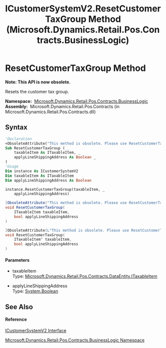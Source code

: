 ﻿---
title: ICustomerSystemV2.ResetCustomerTaxGroup Method  (Microsoft.Dynamics.Retail.Pos.Contracts.BusinessLogic)
TOCTitle: ResetCustomerTaxGroup Method
ms:assetid: M:Microsoft.Dynamics.Retail.Pos.Contracts.BusinessLogic.ICustomerSystemV2.ResetCustomerTaxGroup(Microsoft.Dynamics.Retail.Pos.Contracts.DataEntity.ITaxableItem,System.Boolean)
ms:mtpsurl: https://technet.microsoft.com/en-us/library/microsoft.dynamics.retail.pos.contracts.businesslogic.icustomersystemv2.resetcustomertaxgroup(v=AX.60)
ms:contentKeyID: 50496859
ms.date: 05/18/2015
mtps_version: v=AX.60
f1_keywords:
- Microsoft.Dynamics.Retail.Pos.Contracts.BusinessLogic.ICustomerSystemV2.ResetCustomerTaxGroup
dev_langs:
- CSharp
- C++
- VB
---

# ResetCustomerTaxGroup Method

**Note: This API is now obsolete.**

Resets the customer tax group.

**Namespace:**  [Microsoft.Dynamics.Retail.Pos.Contracts.BusinessLogic](microsoft-dynamics-retail-pos-contracts-businesslogic-namespace.md)  
**Assembly:**  Microsoft.Dynamics.Retail.Pos.Contracts (in Microsoft.Dynamics.Retail.Pos.Contracts.dll)

## Syntax

``` vb
'Declaration
<ObsoleteAttribute("This method is obsolete. Please use ResetCustomerTaxGroup(ITaxableItem) instead.")> _
Sub ResetCustomerTaxGroup ( _
    taxableItem As ITaxableItem, _
    applyLineShippingAddress As Boolean _
)
'Usage
Dim instance As ICustomerSystemV2
Dim taxableItem As ITaxableItem
Dim applyLineShippingAddress As Boolean

instance.ResetCustomerTaxGroup(taxableItem, _
    applyLineShippingAddress)
```

``` csharp
[ObsoleteAttribute("This method is obsolete. Please use ResetCustomerTaxGroup(ITaxableItem) instead.")]
void ResetCustomerTaxGroup(
    ITaxableItem taxableItem,
    bool applyLineShippingAddress
)
```

``` c++
[ObsoleteAttribute(L"This method is obsolete. Please use ResetCustomerTaxGroup(ITaxableItem) instead.")]
void ResetCustomerTaxGroup(
    ITaxableItem^ taxableItem, 
    bool applyLineShippingAddress
)
```

#### Parameters

  - taxableItem  
    Type: [Microsoft.Dynamics.Retail.Pos.Contracts.DataEntity.ITaxableItem](itaxableitem-interface-microsoft-dynamics-retail-pos-contracts-dataentity.md)  

<!-- end list -->

  - applyLineShippingAddress  
    Type: [System.Boolean](https://technet.microsoft.com/en-us/library/a28wyd50\(v=ax.60\))  

## See Also

#### Reference

[ICustomerSystemV2 Interface](icustomersystemv2-interface-microsoft-dynamics-retail-pos-contracts-businesslogic.md)

[Microsoft.Dynamics.Retail.Pos.Contracts.BusinessLogic Namespace](microsoft-dynamics-retail-pos-contracts-businesslogic-namespace.md)

